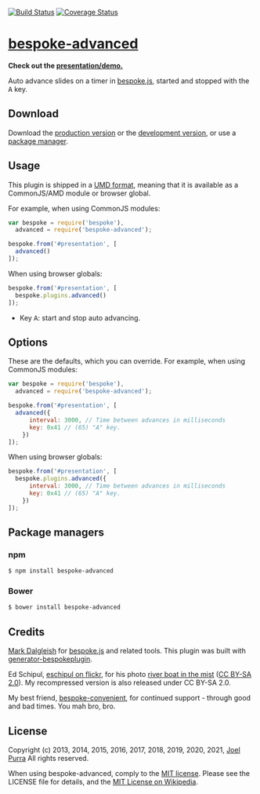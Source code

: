 [![Build Status](https://secure.travis-ci.org/joelpurra/bespoke-advanced.png?branch=master)](https://travis-ci.org/joelpurra/bespoke-advanced) [![Coverage Status](https://coveralls.io/repos/joelpurra/bespoke-advanced/badge.png)](https://coveralls.io/r/joelpurra/bespoke-advanced)

# [bespoke-advanced](https://github.com/joelpurra/bespoke-advanced)

**Check out the [presentation/demo.](https://joelpurra.github.io/bespoke-advanced/demo/)**

Auto advance slides on a timer in [bespoke.js][bespoke.js], started and stopped with the <kbd>A</kbd> key.

## Download

Download the [production version][min] or the [development version][max], or use a [package manager](#package-managers).

[min]: https://raw.github.com/joelpurra/bespoke-advanced/master/dist/bespoke-advanced.min.js
[max]: https://raw.github.com/joelpurra/bespoke-advanced/master/dist/bespoke-advanced.js

## Usage

This plugin is shipped in a [UMD format](https://github.com/umdjs/umd), meaning that it is available as a CommonJS/AMD module or browser global.

For example, when using CommonJS modules:

```js
var bespoke = require('bespoke'),
  advanced = require('bespoke-advanced');

bespoke.from('#presentation', [
  advanced()
]);
```

When using browser globals:

```js
bespoke.from('#presentation', [
  bespoke.plugins.advanced()
]);
```

- Key <kbd>A</kbd>: start and stop auto advancing.

## Options

These are the defaults, which you can override.
For example, when using CommonJS modules:

```js
var bespoke = require('bespoke'),
  advanced = require('bespoke-advanced');

bespoke.from('#presentation', [
  advanced({
      interval: 3000, // Time between advances in milliseconds
      key: 0x41 // (65) "A" key.
    })
]);
```

When using browser globals:

```js
bespoke.from('#presentation', [
  bespoke.plugins.advanced({
      interval: 3000, // Time between advances in milliseconds
      key: 0x41 // (65) "A" key.
    })
]);
```


## Package managers

### npm

```bash
$ npm install bespoke-advanced
```

### Bower

```bash
$ bower install bespoke-advanced
```

## Credits

[Mark Dalgleish](https://markdalgleish.com/) for [bespoke.js][bespoke.js] and related tools. This plugin was built with [generator-bespokeplugin](https://github.com/markdalgleish/generator-bespokeplugin).

Ed Schipul, [eschipul on flickr](https://secure.flickr.com/photos/eschipul/), for his photo [river boat in the mist](https://secure.flickr.com/photos/eschipul/3133923970/) ([CC BY-SA 2.0](https://creativecommons.org/licenses/by-sa/2.0/)). My recompressed version is also released under CC BY-SA 2.0.

My best friend, [bespoke-convenient](https://github.com/joelpurra/bespoke-convenient), for continued support - through good and bad times. You mah bro, bro.


## License

Copyright (c) 2013, 2014, 2015, 2016, 2017, 2018, 2019, 2020, 2021, [Joel Purra](https://joelpurra.com/) All rights reserved.

When using bespoke-advanced, comply to the [MIT license](https://joelpurra.mit-license.org/2013-2014). Please see the LICENSE file for details, and the [MIT License on Wikipedia](https://en.wikipedia.org/wiki/MIT_License).

[bespoke.js]: https://github.com/markdalgleish/bespoke.js
[default-events]: https://github.com/markdalgleish/bespoke.js#events
